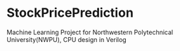 # StockPricePrediction
Machine Learning Project for Northwestern Polytechnical University(NWPU), CPU design in Verilog
